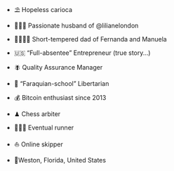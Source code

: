 - ⛱ Hopeless carioca
- 🧑🏻‍🦰 Passionate husband of @lilianelondon
- 👨‍👩‍👧‍👧 Short-tempered dad of Fernanda and Manuela
- 🇺🇸 “Full-absentee” Entrepreneur (true story...)
- 🪰 Quality Assurance Manager
- 🗽 “Faraquian-school” Libertarian
- 💰 Bitcoin enthusiast since 2013
- ♟ Chess arbiter
- 🏃🏻‍♂️ Eventual runner
- ⛵️ Online skipper

- 📍Weston, Florida, United States

<!---
pedrofaraco/pedrofaraco is a ✨ special ✨ repository because its `README.md` (this file) appears on your GitHub profile.
You can click the Preview link to take a look at your changes.
--->
